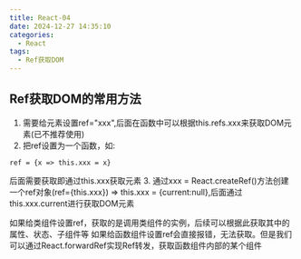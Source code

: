 ```yaml
---
title: React-04
date: 2024-12-27 14:35:10
categories:
  - React
tags:
  - Ref获取DOM
---
```


## Ref获取DOM的常用方法

1. 需要给元素设置ref="xxx",后面在函数中可以根据this.refs.xxx来获取DOM元素(已不推荐使用)
2. 把ref设置为一个函数，如:
```
ref = {x => this.xxx = x}
```
后面需要获取即通过this.xxx获取元素
3. 通过xxx = React.createRef()方法创建一个ref对象(ref={this.xxx}) => this.xxx = {current:null},后面通过this.xxx.current进行获取DOM元素

如果给类组件设置ref，获取的是调用类组件的实例，后续可以根据此获取其中的属性、状态、子组件等
如果给函数组件设置ref会直接报错，无法获取。但是我们可以通过React.forwardRef实现Ref转发，获取函数组件内部的某个组件
